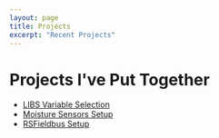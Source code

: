 ```yaml
---
layout: page
title: Projects
excerpt: "Recent Projects"
---
```


# Projects I've Put Together

- [LIBS Variable Selection](https://dannylc.github.io/project/LIBS)
- [Moisture Sensors Setup](https://dannylc.github.io/project/Moisture)
- [RSFieldbus Setup](https://dannylc.github.io/project/RSFieldbus)
